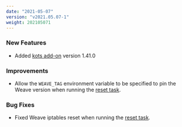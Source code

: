 ```yaml
---
date: "2021-05-07"
version: "v2021.05.07-1"
weight: 202105071
---
```


### <span class="label label-green">New Features</span>
- Added [kots add-on](/docs/add-ons/kotsadm) version 1.41.0

### <span class="label label-blue">Improvements</span>
- Allow the `WEAVE_TAG` environment variable to be specified to pin the Weave version when running the [reset task](/docs/install-with-kurl/adding-nodes#resetting-a-node).

### <span class="label label-orange">Bug Fixes</span>
- Fixed Weave iptables reset when running the [reset task](/docs/install-with-kurl/adding-nodes#resetting-a-node).
